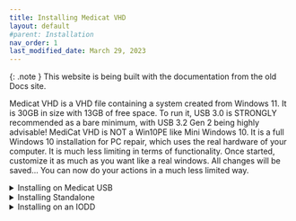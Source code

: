 ```yaml
---
title: Installing Medicat VHD
layout: default
#parent: Installation
nav_order: 1
last_modified_date: March 29, 2023
---
```


{: .note }
This website is being built with the documentation from the old Docs site.

Medicat VHD is a VHD file containing a system created from Windows 11. It is 30GB in size with 13GB of free space.
To run it, USB 3.0 is STRONGLY recommended as a bare minimum, with USB 3.2 Gen 2 being highly advisable!
MediCat VHD is NOT a Win10PE like Mini Windows 10. It is a full Windows 10 installation for PC repair, which uses the real hardware of your computer. It is much less limiting in terms of functionality.
Once started, customize it as much as you want like a real windows. All changes will be saved... You can now do your actions in a much less limited way.

<details markdown="block">
<summary>Installing on Medicat USB</summary>
Extract ONLY the VHD folder to the MediCat USB drive, and make sure you have 20GB of free space. a minimum of 64GB USB 3.0 drive is required.

{: .warning }
Extracting the entire .zip file's contents to a MediCat USB drive will cause it to autoboot into MediCat VHD EVERY TIME. So use caution!

</details>

<details markdown="block">
<summary>Installing Standalone</summary>
Install Ventoy and then extract all the contents to the root of the drive, and you're good to go!

</details>

<details markdown="block">
<summary>Installing on an IODD</summary>

Browse into the VHD folder of the zip, and extract the [UEFI]_MediCat_VHD_&DW.vhd file into your iODD's _ISO folder, and mount it. And NEVER defrag the VHD, or you may face corruption! I recommend defragging the iODD drive BEFORE adding the VHD to it. This will mitigate any chance of the VHD giving you the "DEFRAG" warning on the iODD's screen. 


Notes: The "&DW" at the end of the VHD file tells the iODD drive that the VHD is read/write. Removing that will cause problems, so just leave it alone.Supported iODD enclosure models are the iODD 2531, iODD 2541, and the iODD mini.

</details>